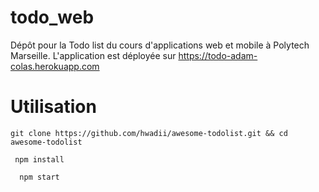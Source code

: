 # todo_web
  Dépôt pour la Todo list du cours d'applications web et mobile à Polytech Marseille. 
  L'application est déployée sur https://todo-adam-colas.herokuapp.com

# Utilisation 
```
git clone https://github.com/hwadii/awesome-todolist.git && cd awesome-todolist
```
```
 npm install
```
```
  npm start
```

